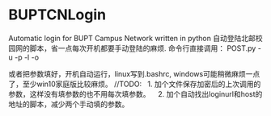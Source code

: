 # BUPTCNLogin
Automatic login for BUPT Campus Network written in python
自动登陆北邮校园网的脚本，省一点每次开机都要手动登陆的麻烦.
命令行直接调用：
    POST.py -u <username> -p <passwd> -l <loginurl> -o <host>
    
或者把参数填好，开机自动运行，linux写到.bashrc, windows可能稍微麻烦一点了，至少win10家庭版比较麻烦。
//TODO:
    1. 加个文件保存加密后的上次调用的参数，这样没有填参数的也不用每次填参数。
    2. 加个自动找出loginurl和host的地址的脚本，减少两个手动填的参数。
